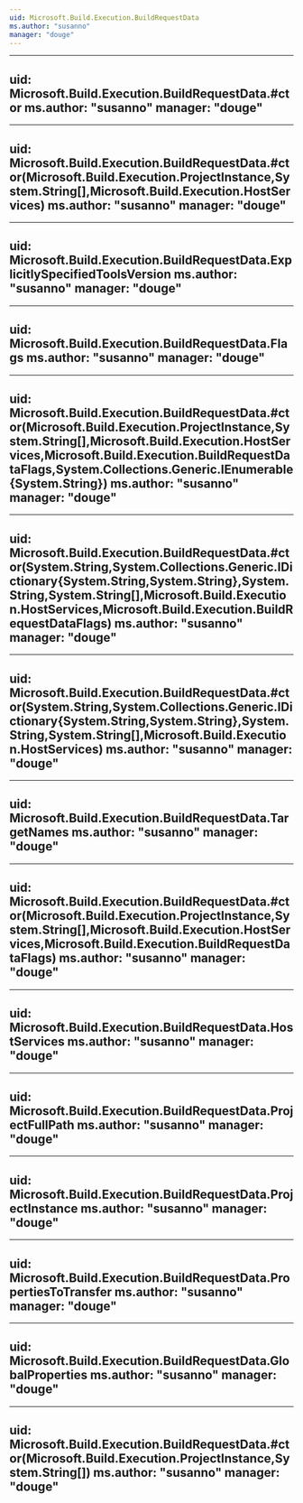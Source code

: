 ```yaml
---
uid: Microsoft.Build.Execution.BuildRequestData
ms.author: "susanno"
manager: "douge"
---
```


---
uid: Microsoft.Build.Execution.BuildRequestData.#ctor
ms.author: "susanno"
manager: "douge"
---

---
uid: Microsoft.Build.Execution.BuildRequestData.#ctor(Microsoft.Build.Execution.ProjectInstance,System.String[],Microsoft.Build.Execution.HostServices)
ms.author: "susanno"
manager: "douge"
---

---
uid: Microsoft.Build.Execution.BuildRequestData.ExplicitlySpecifiedToolsVersion
ms.author: "susanno"
manager: "douge"
---

---
uid: Microsoft.Build.Execution.BuildRequestData.Flags
ms.author: "susanno"
manager: "douge"
---

---
uid: Microsoft.Build.Execution.BuildRequestData.#ctor(Microsoft.Build.Execution.ProjectInstance,System.String[],Microsoft.Build.Execution.HostServices,Microsoft.Build.Execution.BuildRequestDataFlags,System.Collections.Generic.IEnumerable{System.String})
ms.author: "susanno"
manager: "douge"
---

---
uid: Microsoft.Build.Execution.BuildRequestData.#ctor(System.String,System.Collections.Generic.IDictionary{System.String,System.String},System.String,System.String[],Microsoft.Build.Execution.HostServices,Microsoft.Build.Execution.BuildRequestDataFlags)
ms.author: "susanno"
manager: "douge"
---

---
uid: Microsoft.Build.Execution.BuildRequestData.#ctor(System.String,System.Collections.Generic.IDictionary{System.String,System.String},System.String,System.String[],Microsoft.Build.Execution.HostServices)
ms.author: "susanno"
manager: "douge"
---

---
uid: Microsoft.Build.Execution.BuildRequestData.TargetNames
ms.author: "susanno"
manager: "douge"
---

---
uid: Microsoft.Build.Execution.BuildRequestData.#ctor(Microsoft.Build.Execution.ProjectInstance,System.String[],Microsoft.Build.Execution.HostServices,Microsoft.Build.Execution.BuildRequestDataFlags)
ms.author: "susanno"
manager: "douge"
---

---
uid: Microsoft.Build.Execution.BuildRequestData.HostServices
ms.author: "susanno"
manager: "douge"
---

---
uid: Microsoft.Build.Execution.BuildRequestData.ProjectFullPath
ms.author: "susanno"
manager: "douge"
---

---
uid: Microsoft.Build.Execution.BuildRequestData.ProjectInstance
ms.author: "susanno"
manager: "douge"
---

---
uid: Microsoft.Build.Execution.BuildRequestData.PropertiesToTransfer
ms.author: "susanno"
manager: "douge"
---

---
uid: Microsoft.Build.Execution.BuildRequestData.GlobalProperties
ms.author: "susanno"
manager: "douge"
---

---
uid: Microsoft.Build.Execution.BuildRequestData.#ctor(Microsoft.Build.Execution.ProjectInstance,System.String[])
ms.author: "susanno"
manager: "douge"
---
